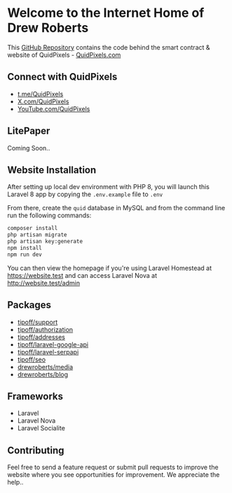 # Welcome to the Internet Home of Drew Roberts

This [GitHub Repository](https://github.com/drewroberts/website) contains the code behind the smart contract & website of QuidPixels - [QuidPixels.com](https://quidpixels.com "QuidPixels")

## Connect with QuidPixels

- [t.me/QuidPixels](https://t.me/QuidPixels)
- [X.com/QuidPixels](https://X.com/QuidPixels)
- [YouTube.com/QuidPixels](https://youtube.com/QuidPixels)

## LitePaper

Coming Soon..

## Website Installation

After setting up local dev environment with PHP 8, you will launch this Laravel 8 app by copying the ``.env.example`` file to ``.env``

From there, create the ``quid`` database in MySQL and from the command line run the following commands:

```bash
composer install
php artisan migrate
php artisan key:generate
npm install
npm run dev
```

You can then view the homepage if you're using Laravel Homestead at https://website.test and can access Laravel Nova at http://website.test/admin

## Packages

- [tipoff/support](https://github.com/tipoff/support)
- [tipoff/authorization](https://github.com/tipoff/authorization)
- [tipoff/addresses](https://github.com/tipoff/addresses)
- [tipoff/laravel-google-api](https://github.com/tipoff/laravel-google-api)
- [tipoff/laravel-serpapi](https://github.com/tipoff/laravel-serpapi)
- [tipoff/seo](https://github.com/tipoff/seo)
- [drewroberts/media](https://github.com/drewroberts/media)
- [drewroberts/blog](https://github.com/drewroberts/blog)

## Frameworks

- Laravel
- Laravel Nova
- Laravel Socialite

## Contributing

Feel free to send a feature request or submit pull requests to improve the website where you see opportunities for improvement. We appreciate the help..
